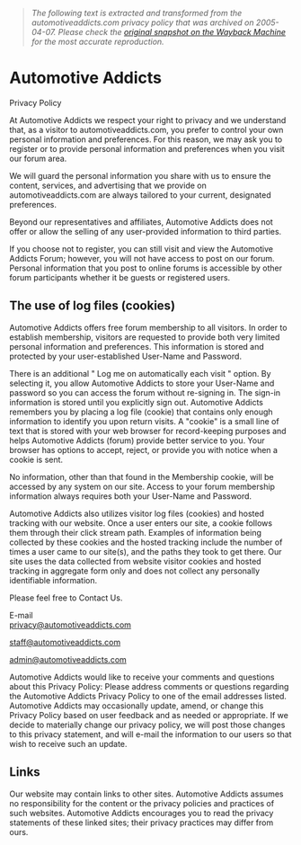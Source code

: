 > *The following text is extracted and transformed from the automotiveaddicts.com privacy policy that was archived on 2005-04-07. Please check the [original snapshot on the Wayback Machine](https://web.archive.org/web/20050407040430id_/http%3A//www.automotiveaddicts.com/privacy.html) for the most accurate reproduction.*

# Automotive Addicts

Privacy Policy

  
At Automotive Addicts we respect your right to privacy and we understand that, as a visitor to automotiveaddicts.com, you prefer to control your own personal information and preferences. For this reason, we may ask you to register or to provide personal information and preferences when you visit our forum area. 

We will guard the personal information you share with us to ensure the content, services, and advertising that we provide on automotiveaddicts.com are always tailored to your current, designated preferences. 

Beyond our representatives and affiliates, Automotive Addicts does not offer or allow the selling of any user-provided information to third parties. 

If you choose not to register, you can still visit and view the Automotive Addicts Forum; however, you will not have access to post on our forum. Personal information that you post to online forums is accessible by other forum participants whether it be guests or registered users. 

## The use of log files (cookies) 

Automotive Addicts offers free forum membership to all visitors. In order to establish membership, visitors are requested to provide both very limited personal information and preferences. This information is stored and protected by your user-established User-Name and Password. 

There is an additional " Log me on automatically each visit " option. By selecting it, you allow Automotive Addicts to store your User-Name and password so you can access the forum without re-signing in. The sign-in information is stored until you explicitly sign out. Automotive Addicts remembers you by placing a log file (cookie) that contains only enough information to identify you upon return visits. A "cookie" is a small line of text that is stored with your web browser for record-keeping purposes and helps Automotive Addicts (forum) provide better service to you. Your browser has options to accept, reject, or provide you with notice when a cookie is sent. 

No information, other than that found in the Membership cookie, will be accessed by any system on our site. Access to your forum membership information always requires both your User-Name and Password. 

Automotive Addicts also utilizes visitor log files (cookies) and hosted tracking with our website. Once a user enters our site, a cookie follows them through their click stream path. Examples of information being collected by these cookies and the hosted tracking include the number of times a user came to our site(s), and the paths they took to get there. Our site uses the data collected from website visitor cookies and hosted tracking in aggregate form only and does not collect any personally identifiable information. 

Please feel free to Contact Us. 

E-mail   
[privacy@automotiveaddicts.com ](mailto:privacy@automotiveaddicts.com)

[staff@automotiveaddicts.com ](mailto:staff@automotiveaddicts.com)

[admin@automotiveaddicts.com](mailto:admin@automotiveaddicts.com)

Automotive Addicts would like to receive your comments and questions about this Privacy Policy: Please address comments or questions regarding the Automotive Addicts Privacy Policy to one of the email addresses listed. Automotive Addicts may occasionally update, amend, or change this Privacy Policy based on user feedback and as needed or appropriate. If we decide to materially change our privacy policy, we will post those changes to this privacy statement, and will e-mail the information to our users so that wish to receive such an update. 

## Links 

Our website may contain links to other sites. Automotive Addicts assumes no responsibility for the content or the privacy policies and practices of such websites. Automotive Addicts encourages you to read the privacy statements of these linked sites; their privacy practices may differ from ours. 
